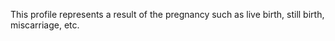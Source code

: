 This profile represents a result of the pregnancy such as live birth, still birth, miscarriage, etc.